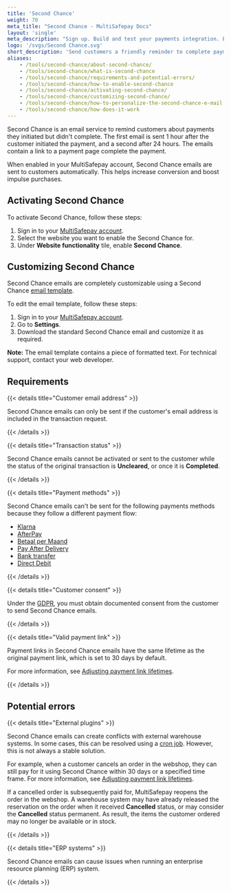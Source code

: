 ```yaml
---
title: 'Second Chance'
weight: 70
meta_title: "Second Chance - MultiSafepay Docs"
layout: 'single'
meta_description: "Sign up. Build and test your payments integration. Explore our products and services. Use our API Reference, SDKs, and wrappers. Get support."
logo: '/svgs/Second Chance.svg'
short_description: 'Send customers a friendly reminder to complete payments.'
aliases:
    - /tools/second-chance/about-second-chance/
    - /tools/second-chance/what-is-second-chance
    - /tools/second-chance/requirements-and-potential-errors/
    - /tools/second-chance/how-to-enable-second-chance
    - /tools/second-chance/activating-second-chance/
    - /tools/second-chance/customizing-second-chance/
    - /tools/second-chance/how-to-personalize-the-second-chance-e-mail
    - /tools/second-chance/how-does-it-work
---
```


Second Chance is an email service to remind customers about payments they initiated but didn't complete. The first email is sent 1 hour after the customer initiated the payment, and a second after 24 hours. The emails contain a link to a payment page complete the payment. 

When enabled in your MultiSafepay account, Second Chance emails are sent to customers automatically. This helps increase conversion and boost impulse purchases.

## Activating Second Chance
To activate Second Chance, follow these steps:

1. Sign in to your [MultiSafepay account](https://merchant.multisafepay.com).
2. Select the website you want to enable the Second Chance for.
3. Under **Website functionality** tile, enable **Second Chance**.

## Customizing Second Chance
Second Chance emails are completely customizable using a Second Chance [email template](https://docs.multisafepay.com/tools/email-template/body-and-html).

To edit the email template, follow these steps:

1. Sign in to your [MultiSafepay account](https://merchant.multisafepay.com).
2. Go to **Settings**.
3. Download the standard Second Chance email and customize it as required.

**Note:** The email template contains a piece of formatted text. For technical support, contact your web developer.

## Requirements

{{< details title="Customer email address" >}}

Second Chance emails can only be sent if the customer's email address is included in the transaction request.

{{< /details >}}

{{< details title="Transaction status" >}}         

Second Chance emails cannot be activated or sent to the customer while the status of the original transaction is **Uncleared**, or once it is **Completed**.

{{< /details >}}

{{< details title="Payment methods" >}}

Second Chance emails can't be sent for the following payments methods because they follow a different payment flow:

- [Klarna](/payment-methods/billing-suite/klarna)
- [AfterPay](/payment-methods/billing-suite/afterpay)
- [Betaal per Maand](/payment-methods/billing-suite/betaalpermaand)
- [Pay After Delivery](/payment-methods/billing-suite/pay-after-delivery)
- [Bank transfer](/payment-methods/banks/bank-transfer)
- [Direct Debit](/payment-methods/banks/sepa-direct-debit)

{{< /details >}}

{{< details title="Customer consent" >}}

Under the [GDPR](/faq/gdpr/), you must obtain documented consent from the customer to send Second Chance emails. 

{{< /details >}}

{{< details title="Valid payment link" >}}

Payment links in Second Chance emails have the same lifetime as the original payment link, which is set to 30 days by default. 

For more information, see [Adjusting payment link lifetimes](/developer/api/adjusting-payment-link-lifetimes).

{{< /details >}}

## Potential errors

{{< details title="External plugins" >}}

Second Chance emails can create conflicts with external warehouse systems. In some cases, this can be resolved using a [cron job](/faq/general/multisafepay-glossary/#cron). However, this is not always a stable solution. 

For example, when a customer cancels an order in the webshop, they can still pay for it using Second Chance within 30 days or a specified time frame. For more information, see [Adjusting payment link lifetimes](/developer/api/adjusting-payment-link-lifetimes/). 

If a cancelled order is subsequently paid for, MultiSafepay reopens the order in the webshop. A warehouse system may have already released the reservation on the order when it received **Cancelled** status, or may consider the **Cancelled** status permanent. As result, the items the customer ordered may no longer be available or in stock. 

{{< /details >}}

{{< details title="ERP systems" >}}

Second Chance emails can cause issues when running an enterprise resource planning (ERP) system. 

{{< /details >}}